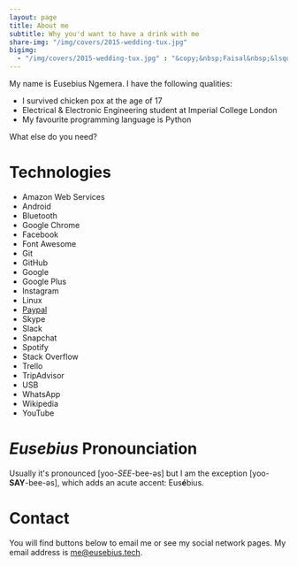 ```yaml
---
layout: page
title: About me
subtitle: Why you'd want to have a drink with me
share-img: "/img/covers/2015-wedding-tux.jpg"
bigimg:
  - "/img/covers/2015-wedding-tux.jpg" : "&copy;&nbsp;Faisal&nbsp;&lsquo;Tre&rsquo;&nbsp;Shah (2014)"
---
```


My name is Eusebius Ngemera. I have the following qualities:

- I survived chicken pox at the age of 17
- Electrical & Electronic Engineering student at Imperial College London
- My favourite programming language is Python

What else do you need?

# Technologies


<ul class="list-inline text-center">
  <li title="Amazon Web Services">
    <span class="fa-stack fa-lg" aria-hidden="true">
      <i class="fa fa-amazon fa-stack-1x"></i>
    </span>
    <span class="sr-only">Amazon Web Services</span>
  </li>
  <li>
    <span class="fa-stack fa-lg" aria-hidden="true">
      <i class="fa fa-android fa-stack-1x"></i>
    </span>
    <span class="sr-only">Android</span>
  </li>
  <li>
    <span class="fa-stack fa-lg" aria-hidden="true">
      <i class="fa fa-bluetooth-b fa-stack-1x"></i>
    </span>
    <span class="sr-only">Bluetooth</span>
  </li>
  <li>
    <span class="fa-stack fa-lg" aria-hidden="true">
      <i class="fa fa-chrome fa-stack-1x"></i>
    </span>
    <span class="sr-only">Google Chrome</span>
  </li>
  <li>
    <span class="fa-stack fa-lg" aria-hidden="true">
      <i class="fa fa-facebook fa-stack-1x"></i>
    </span>
    <span class="sr-only">Facebook</span>
  </li>
  <li title="Font Awesome">
    <span class="fa-stack fa-lg" aria-hidden="true">
      <i class="fa fa-font-awesome fa-stack-1x"></i>
    </span>
    <span class="sr-only">Font Awesome</span>
  </li>
  <li>
    <span class="fa-stack fa-lg" aria-hidden="true">
      <i class="fa fa-git fa-stack-1x"></i>
    </span>
    <span class="sr-only">Git</span>
  </li>
  <li>
    <span class="fa-stack fa-lg" aria-hidden="true">
      <i class="fa fa-github fa-stack-1x"></i>
    </span>
    <span class="sr-only">GitHub</span>
  </li>
  <li>
    <span class="fa-stack fa-lg" aria-hidden="true">
      <i class="fa fa-google fa-stack-1x"></i>
    </span>
    <span class="sr-only">Google</span>
  </li>
  <li>
    <span class="fa-stack fa-lg" aria-hidden="true">
      <i class="fa fa-google-plus fa-stack-1x"></i>
    </span>
    <span class="sr-only">Google Plus</span>
  </li>
  <li>
    <span class="fa-stack fa-lg" aria-hidden="true">
      <i class="fa fa-instagram fa-stack-1x"></i>
    </span>
    <span class="sr-only">Instagram</span>
  </li>
  <li>
    <span class="fa-stack fa-lg" aria-hidden="true">
      <i class="fa fa-linux fa-stack-1x"></i>
    </span>
    <span class="sr-only">Linux</span>
  </li>
  <li>
    <a href="/donate" title="PayPal">
      <span class="fa-stack fa-lg" aria-hidden="true">
        <i class="fa fa-paypal fa-stack-1x"></i>
      </span>
      <span class="sr-only">Paypal</span>
    </a>
  </li>
  <li>
    <span class="fa-stack fa-lg" aria-hidden="true">
      <i class="fa fa-skype fa-stack-1x"></i>
    </span>
    <span class="sr-only">Skype</span>
  </li>
  <li>
    <span class="fa-stack fa-lg" aria-hidden="true">
      <i class="fa fa-slack fa-stack-1x"></i>
    </span>
    <span class="sr-only">Slack</span>
  </li>
  <li>
    <span class="fa-stack fa-lg" aria-hidden="true">
      <i class="fa fa-snapchat-ghost fa-stack-1x"></i>
    </span>
    <span class="sr-only">Snapchat</span>
  </li>
  <li>
    <span class="fa-stack fa-lg" aria-hidden="true">
      <i class="fa fa-spotify fa-stack-1x"></i>
    </span>
    <span class="sr-only">Spotify</span>
  </li>
  <li>
    <span class="fa-stack fa-lg" aria-hidden="true">
      <i class="fa fa-stack-overflow fa-stack-1x"></i>
    </span>
    <span class="sr-only">Stack Overflow</span>
  </li>
  <li>
    <span class="fa-stack fa-lg" aria-hidden="true">
      <i class="fa fa-trello fa-stack-1x"></i>
    </span>
    <span class="sr-only">Trello</span>
  </li>
  <li>
    <span class="fa-stack fa-lg" aria-hidden="true">
      <i class="fa fa-tripadvisor fa-stack-1x"></i>
    </span>
    <span class="sr-only">TripAdvisor</span>
  </li>
  <li>
    <span class="fa-stack fa-lg" aria-hidden="true">
      <i class="fa fa-usb fa-stack-1x"></i>
    </span>
    <span class="sr-only">USB</span>
  </li>
  <li>
    <span class="fa-stack fa-lg" aria-hidden="true">
      <i class="fa fa-whatsapp fa-stack-1x"></i>
    </span>
    <span class="sr-only">WhatsApp</span>
  </li>
  <li>
    <span class="fa-stack fa-lg" aria-hidden="true">
      <i class="fa fa-wikipedia-w fa-stack-1x"></i>
    </span>
    <span class="sr-only">Wikipedia</span>
  </li>
  <li>
    <span class="fa-stack fa-lg" aria-hidden="true">
      <i class="fa fa-youtube fa-stack-1x"></i>
    </span>
    <span class="sr-only">YouTube</span>
  </li>
</ul>


# *Eusebius* Pronounciation

Usually it's pronounced [yoo-*SEE*-bee-əs] but I am the exception [yoo-**SAY**-bee-əs], which adds an acute accent: Eus**é**bius.


# Contact

You will find buttons below to email me or see my social network pages. My email address is [me@eusebius.tech](mailto:me@eusebius.tech).
